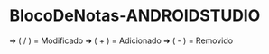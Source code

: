 # BlocoDeNotas-ANDROIDSTUDIO

  ➜ ( / ) = Modificado
    ➜ ( + ) = Adicionado
      ➜ ( - ) = Removido
